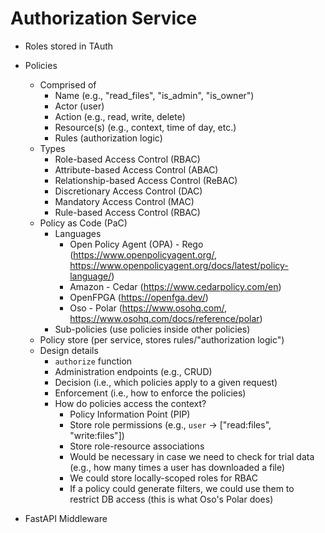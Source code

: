 # Authorization Service

- Roles stored in TAuth

- Policies
  - Comprised of
    - Name (e.g., "read_files", "is_admin", "is_owner")
    - Actor (user)
    - Action (e.g., read, write, delete)
    - Resource(s) (e.g., context, time of day, etc.)
    - Rules (authorization logic)
  - Types
    - Role-based Access Control (RBAC)
    - Attribute-based Access Control (ABAC)
    - Relationship-based Access Control (ReBAC)
    - Discretionary Access Control (DAC)
    - Mandatory Access Control (MAC)
    - Rule-based Access Control (RBAC)
  - Policy as Code (PaC)
    - Languages
      - Open Policy Agent (OPA) - Rego (https://www.openpolicyagent.org/, https://www.openpolicyagent.org/docs/latest/policy-language/)
      - Amazon - Cedar (https://www.cedarpolicy.com/en)
      - OpenFPGA (https://openfga.dev/)
      - Oso - Polar (https://www.osohq.com/, https://www.osohq.com/docs/reference/polar)
    - Sub-policies (use policies inside other policies)
  - Policy store (per service, stores rules/"authorization logic")
  - Design details
    - `authorize` function
    - Administration endpoints (e.g., CRUD)
    - Decision (i.e., which policies apply to a given request)
    - Enforcement (i.e., how to enforce the policies)
    - How do policies access the context?
      - Policy Information Point (PIP)
      - Store role permissions (e.g., `user` -> ["read:files", "write:files"])
      - Store role-resource associations
      - Would be necessary in case we need to check for trial data (e.g., how many times a user has downloaded a file)
      - We could store locally-scoped roles for RBAC
      - If a policy could generate filters, we could use them to restrict DB access (this is what Oso's Polar does)

- FastAPI Middleware
